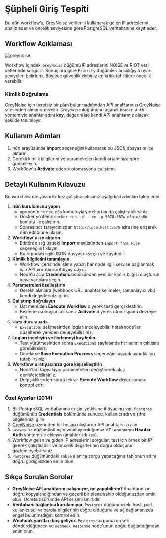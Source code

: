 # Şüpheli Giriş Tespiti

Bu n8n workflow'u, GreyNoise verilerini kullanarak gelen IP adreslerini analiz eder ve öncelik seviyesine göre PostgreSQL veritabanına kayıt eder.

## Workflow Açıklaması
![greynoise](https://i.imgur.com/4vSwTkY.png)

Workflow içindeki `GreyNoise` düğümü IP adreslerini NOISE ve RIOT veri setlerinde sorgular. Sonuçlara göre `Priority` düğümleri aracılığıyla uyarı seviyeleri belirlenir. Böylece güvenlik ekibiniz en kritik tehditlere öncelik verebilir.

### Kimlik Doğrulama
GreyNoise için ücretsiz bir plan bulunmadığından API anahtarınızı [GreyNoise](https://www.greynoise.io/) sitesinden almanız gerekir. `GreyNoise` düğümünü açarak `Header Auth` yöntemiyle anahtar adını **key**, değerini ise kendi API anahtarınız olacak şekilde tanımlayın.

## Kullanım Adımları
1. n8n arayüzünde **Import** seçeneğini kullanarak bu JSON dosyasını içe aktarın.
2. Gerekli kimlik bilgilerini ve parametreleri kendi ortamınıza göre güncelleyin.
3. Workflow'u **Activate** ederek otomasyonu çalıştırın.
## Detaylı Kullanım Kılavuzu

Bu workflow dosyasını ilk kez çalıştıracaksanız aşağıdaki adımları takip edin.

1. **n8n kurulumunu yapın**
   - `npm` yöntemi: `npx n8n` komutuyla yerel ortamda çalıştırabilirsiniz.
   - Docker yöntemi: `docker run -it --rm -p 5678:5678 n8nio/n8n` komutu ile çalıştırın.
   - Sonrasında tarayıcınızdan `http://localhost:5678` adresine erişerek n8n editörüne ulaşın.
2. **Workflow'u içe aktarın**
   - Editörde sağ üstteki **Import** menüsünden `Import from File` seçeneğini tıklayın.
   - Bu repodaki ilgili JSON dosyasını seçin ve kaydedin.
3. **Kimlik bilgilerini tanımlayın**
   - Workflow içerisinde işlem yapan her node ilgili servise bağlanmak için API anahtarına ihtiyaç duyar.
   - Node'u açıp **Credentials** bölümünden yeni bir kimlik bilgisi oluşturun veya var olanı seçin.
4. **Parametreleri özelleştirin**
   - Gerekli alanlara (webhook URL, anahtar kelimeler, zamanlayıcı vb.) kendi değerlerinizi girin.
5. **Çalıştırıp doğrulayın**
   - Üst menüden **Execute Workflow** diyerek testi gerçekleştirin.
   - Beklenen sonuçları alırsanız **Activate** diyerek otomasyonu devreye alın.
6. **Hata durumunda**
   - `Executions` sekmesinden logları inceleyebilir, hatalı node'ları düzelterek yeniden deneyebilirsiniz.
7. **Logları inceleyin ve ilerlemeyi kaydedin**
   - Test yürütmesinden sonra `Executions` sayfasında her adımın çıktısını görebilirsiniz.
   - Gerekirse **Save Execution Progress** seçeneğini açarak ayrıntılı log tutabilirsiniz.
8. **Workflow'u ihtiyacınıza göre kişiselleştirin**
   - Node'ları kopyalayıp parametreleri değiştirerek akışı genişletebilirsiniz.
   - Değişikliklerden sonra tekrar **Execute Workflow** deyip sonucu kontrol edin.

### Özel Ayarlar (2014)
1. Bir PostgreSQL veritabanına erişim yetkisine ihtiyacınız var. `Postgres` düğümünün **Credentials** bölümünde sunucu, kullanıcı adı ve şifre bilgilerinizi girin.
2. [GreyNoise](https://www.greynoise.io/) üzerinden bir hesap oluşturup API anahtarınızı alın.
3. `GreyNoise` düğümünü açın ve oluşturduğunuz API anahtarını **Header Auth** yöntemiyle ekleyin (anahtar adı `key`).
4. Workflow gelen ve giden IP adreslerini sorgular; test için örnek bir IP girerek çalıştırabilir ve öncelik değerlerinin doğru olduğunu gözlemleyebilirsiniz.
5. `Postgres` düğümündeki `Table` alanına sorgu yapacağınız tablonun adını doğru girdiğinizden emin olun.

## Sıkça Sorulan Sorular
* **GreyNoise API anahtarım çalışmıyor, ne yapabilirim?** Anahtarınızın doğru kopyalandığından ve geçerli bir plana sahip olduğunuzdan emin olun. Ücretsiz sürümde API erişimi sınırlıdır.
* **Veritabanı bağlantısı kurulamıyor.** `Postgres` düğümündeki host, port, kullanıcı adı ve parola bilgilerinin doğru olduğunu ve ağ bağlantınızda engel bulunmadığını kontrol edin.
* **Webhook yanıtları boş geliyor.** `Postgres` sorgunuzun veri döndürdüğünden ve `Webhook Response` node'unun doğru bağlandığından emin olun.
